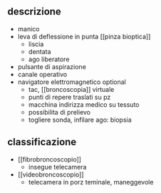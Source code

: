 ## descrizione
- manico
- leva di deflessione in punta [[pinza bioptica]]
	- liscia
	- dentata
	- ago liberatore
- pulsante di aspirazione
- canale operativo
- navigatore elettromagnetico optional
	- tac, [[broncoscopia]] virtuale
	- punti di repere traslati su pz
	- macchina indirizza medico su tessuto
	- possibilita di prelievo
	- togliere sonda, infilare ago: biopsia

## classificazione
- [[fibrobroncoscopio]]
	- insegue telecamera
- [[videobroncoscopio]]
	- telecamera in porz teminale, maneggevole